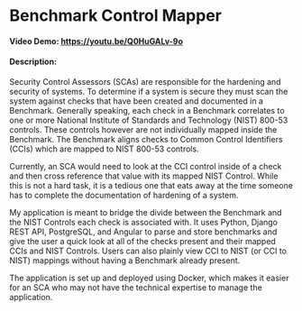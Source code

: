 # Benchmark Control Mapper
#### Video Demo: https://youtu.be/Q0HuGALv-9o
#### Description:

Security Control Assessors (SCAs) are responsible for the hardening and security of systems.
To determine if a system is secure they must scan the system against checks that have been created and documented in a Benchmark.
Generally speaking, each check in a Benchmark correlates to one or more National Institute of Standards and Technology (NIST) 800-53 controls.
These controls however are not individually mapped inside the Benchmark. The Benchmark aligns checks to Common Control Identifiers (CCIs) which are mapped to NIST 800-53 controls.

Currently, an SCA would need to look at the CCI control inside of a check and then cross reference that value with its mapped NIST Control.
While this is not a hard task, it is a tedious one that eats away at the time someone has to complete the documentation of hardening of a system.

My application is meant to bridge the divide between the Benchmark and the NIST Controls each check is associated with.
It uses Python, Django REST API, PostgreSQL, and Angular to parse and store benchmarks and give the user a quick look at all of the checks present and their mapped CCIs and NIST Controls.
Users can also plainly view CCI to NIST (or CCI to NIST) mappings without having a Benchmark already present.

The application is set up and deployed using Docker, which makes it easier for an SCA who may not have the technical expertise to manage the application.